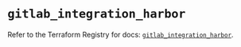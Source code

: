 # `gitlab_integration_harbor`

Refer to the Terraform Registry for docs: [`gitlab_integration_harbor`](https://registry.terraform.io/providers/gitlabhq/gitlab/18.0.0/docs/resources/integration_harbor).
